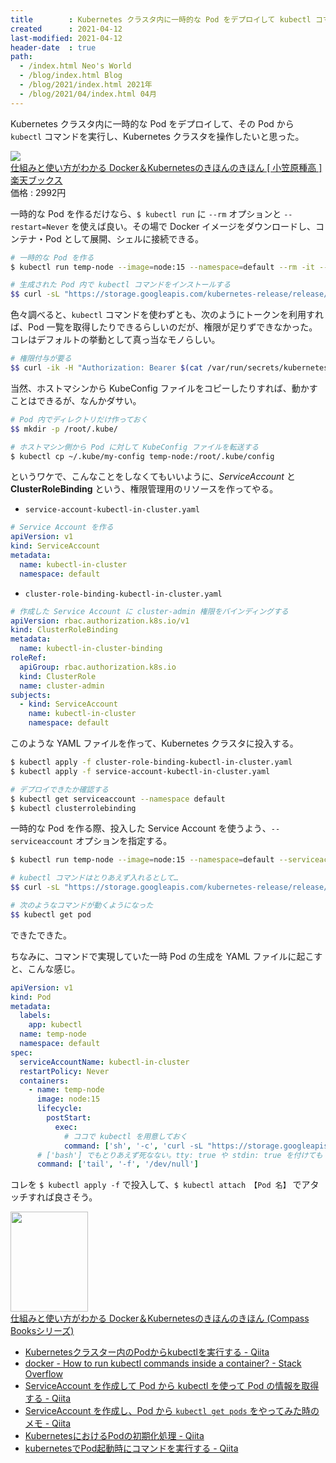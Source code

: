 ```yaml
---
title        : Kubernetes クラスタ内に一時的な Pod をデプロイして kubectl コマンドを実行したい
created      : 2021-04-12
last-modified: 2021-04-12
header-date  : true
path:
  - /index.html Neo's World
  - /blog/index.html Blog
  - /blog/2021/index.html 2021年
  - /blog/2021/04/index.html 04月
---
```


Kubernetes クラスタ内に一時的な Pod をデプロイして、その Pod から `kubectl` コマンドを実行し、Kubernetes クラスタを操作したいと思った。

<div class="ad-rakuten">
  <div class="ad-rakuten-image">
    <a href="https://hb.afl.rakuten.co.jp/hgc/g00q0722.waxyc9ff.g00q0722.waxyd017/?pc=https%3A%2F%2Fitem.rakuten.co.jp%2Fbook%2F16580202%2F&amp;m=http%3A%2F%2Fm.rakuten.co.jp%2Fbook%2Fi%2F20234443%2F">
      <img src="https://thumbnail.image.rakuten.co.jp/@0_mall/book/cabinet/2745/9784839972745.jpg?_ex=128x128">
    </a>
  </div>
  <div class="ad-rakuten-info">
    <div class="ad-rakuten-title">
      <a href="https://hb.afl.rakuten.co.jp/hgc/g00q0722.waxyc9ff.g00q0722.waxyd017/?pc=https%3A%2F%2Fitem.rakuten.co.jp%2Fbook%2F16580202%2F&amp;m=http%3A%2F%2Fm.rakuten.co.jp%2Fbook%2Fi%2F20234443%2F">仕組みと使い方がわかる Docker＆Kubernetesのきほんのきほん [ 小笠原種高 ]</a>
    </div>
    <div class="ad-rakuten-shop">
      <a href="https://hb.afl.rakuten.co.jp/hgc/g00q0722.waxyc9ff.g00q0722.waxyd017/?pc=https%3A%2F%2Fwww.rakuten.co.jp%2Fbook%2F&amp;m=http%3A%2F%2Fm.rakuten.co.jp%2Fbook%2F">楽天ブックス</a>
    </div>
    <div class="ad-rakuten-price">価格 : 2992円</div>
  </div>
</div>

一時的な Pod を作るだけなら、`$ kubectl run` に `--rm` オプションと `--restart=Never` を使えば良い。その場で Docker イメージをダウンロードし、コンテナ・Pod として展開、シェルに接続できる。

```bash
# 一時的な Pod を作る
$ kubectl run temp-node --image=node:15 --namespace=default --rm -it --restart=Never --command -- bash

# 生成された Pod 内で kubectl コマンドをインストールする
$$ curl -sL "https://storage.googleapis.com/kubernetes-release/release/$(curl -s https://storage.googleapis.com/kubernetes-release/release/stable.txt)/bin/linux/amd64/kubectl" -o /usr/local/bin/kubectl && chmod +x /usr/local/bin/kubectl
```

色々調べると、`kubectl` コマンドを使わずとも、次のようにトークンを利用すれば、Pod 一覧を取得したりできるらしいのだが、権限が足りずできなかった。コレはデフォルトの挙動として真っ当なモノらしい。

```bash
# 権限付与が要る
$$ curl -ik -H "Authorization: Bearer $(cat /var/run/secrets/kubernetes.io/serviceaccount/token)" https://kubernetes.default.svc.cluster.local/api/v1/namespaces/default/pods
```

当然、ホストマシンから KubeConfig ファイルをコピーしたりすれば、動かすことはできるが、なんかダサい。

```bash
# Pod 内でディレクトリだけ作っておく
$$ mkdir -p /root/.kube/

# ホストマシン側から Pod に対して KubeConfig ファイルを転送する
$ kubectl cp ~/.kube/my-config temp-node:/root/.kube/config
```

というワケで、こんなことをしなくてもいいように、_ServiceAccount_ と __ClusterRoleBinding__ という、権限管理用のリソースを作ってやる。

- `service-account-kubectl-in-cluster.yaml`

```yaml
# Service Account を作る
apiVersion: v1
kind: ServiceAccount
metadata:
  name: kubectl-in-cluster
  namespace: default
```

- `cluster-role-binding-kubectl-in-cluster.yaml`

```yaml
# 作成した Service Account に cluster-admin 権限をバインディングする
apiVersion: rbac.authorization.k8s.io/v1
kind: ClusterRoleBinding
metadata:
  name: kubectl-in-cluster-binding
roleRef:
  apiGroup: rbac.authorization.k8s.io
  kind: ClusterRole
  name: cluster-admin
subjects:
  - kind: ServiceAccount
    name: kubectl-in-cluster
    namespace: default
```

このような YAML ファイルを作って、Kubernetes クラスタに投入する。

```bash
$ kubectl apply -f cluster-role-binding-kubectl-in-cluster.yaml
$ kubectl apply -f service-account-kubectl-in-cluster.yaml

# デプロイできたか確認する
$ kubectl get serviceaccount --namespace default
$ kubectl clusterrolebinding
```

一時的な Pod を作る際、投入した Service Account を使うよう、`--serviceaccount` オプションを指定する。

```bash
$ kubectl run temp-node --image=node:15 --namespace=default --serviceaccount=kubectl-in-cluster --rm -it --restart=Never --command -- bash

# kubectl コマンドはとりあえず入れるとして…
$$ curl -sL "https://storage.googleapis.com/kubernetes-release/release/$(curl -s https://storage.googleapis.com/kubernetes-release/release/stable.txt)/bin/linux/amd64/kubectl" -o /usr/local/bin/kubectl && chmod +x /usr/local/bin/kubectl

# 次のようなコマンドが動くようになった
$$ kubectl get pod
```

できたできた。

ちなみに、コマンドで実現していた一時 Pod の生成を YAML ファイルに起こすと、こんな感じ。

```yaml
apiVersion: v1
kind: Pod
metadata:
  labels:
    app: kubectl
  name: temp-node
  namespace: default
spec:
  serviceAccountName: kubectl-in-cluster
  restartPolicy: Never
  containers:
    - name: temp-node
      image: node:15
      lifecycle:
        postStart:
          exec:
            # ココで kubectl を用意しておく
            command: ['sh', '-c', 'curl -sL "https://storage.googleapis.com/kubernetes-release/release/$(curl -s https://storage.googleapis.com/kubernetes-release/release/stable.txt)/bin/linux/amd64/kubectl" -o /usr/local/bin/kubectl && chmod +x /usr/local/bin/kubectl']
      # ['bash'] でもとりあえず死なない。tty: true や stdin: true を付けても kubectl apply -f 直後にシェルにアタッチはされないみたい
      command: ['tail', '-f', '/dev/null']
```

コレを `$ kubectl apply -f` で投入して、`$ kubectl attach 【Pod 名】` でアタッチすれば良さそう。

<div class="ad-amazon">
  <div class="ad-amazon-image">
    <a href="https://www.amazon.co.jp/dp/B08T961HKP?tag=neos21-22&amp;linkCode=osi&amp;th=1&amp;psc=1">
      <img src="https://m.media-amazon.com/images/I/51vhRrY-JEL._SL160_.jpg" width="124" height="160">
    </a>
  </div>
  <div class="ad-amazon-info">
    <div class="ad-amazon-title">
      <a href="https://www.amazon.co.jp/dp/B08T961HKP?tag=neos21-22&amp;linkCode=osi&amp;th=1&amp;psc=1">仕組みと使い方がわかる Docker＆Kubernetesのきほんのきほん (Compass Booksシリーズ)</a>
    </div>
  </div>
</div>

- [Kubernetesクラスター内のPodからkubectlを実行する - Qiita](https://qiita.com/sotoiwa/items/aff12291957d85069a76)
- [docker - How to run kubectl commands inside a container? - Stack Overflow](https://stackoverflow.com/questions/42642170/how-to-run-kubectl-commands-inside-a-container)
- [ServiceAccount を作成して Pod から kubectl を使って Pod の情報を取得する - Qiita](https://qiita.com/toshihirock/items/9f039d20beed9752440f)
- [ServiceAccount を作成し、Pod から `kubectl get pods` をやってみた時のメモ - Qiita](https://qiita.com/toshihirock/items/d72b3fd1359ec0867fb7)
- [KubernetesにおけるPodの初期化処理 - Qiita](https://qiita.com/petitviolet/items/41aa9abe106a29ba4667)
- [kubernetesでPod起動時にコマンドを実行する - Qiita](https://qiita.com/yuta_vamdemic/items/04d51ab46a6ee8f103dc)
